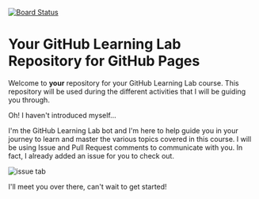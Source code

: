 [![Board Status](https://dev.azure.com/ccaabrw/918be2cb-11b2-46c7-ab65-39e98f0ec1e3/673ca017-307e-4d73-8921-43a6ce4f90d3/_apis/work/boardbadge/8f3a72a5-39bf-4e24-9bf6-bc587979a1fc)](https://dev.azure.com/ccaabrw/918be2cb-11b2-46c7-ab65-39e98f0ec1e3/_boards/board/t/673ca017-307e-4d73-8921-43a6ce4f90d3/Microsoft.RequirementCategory)
# Your GitHub Learning Lab Repository for GitHub Pages

Welcome to **your** repository for your GitHub Learning Lab course. This repository will be used during the different activities that I will be guiding you through. 

Oh! I haven't introduced myself...

I'm the GitHub Learning Lab bot and I'm here to help guide you in your journey to learn and master the various topics covered in this course. I will be using Issue and Pull Request comments to communicate with you. In fact, I already added an issue for you to check out.

![issue tab](https://lab.github.com/public/images/issue_tab.png)

I'll meet you over there, can't wait to get started!
